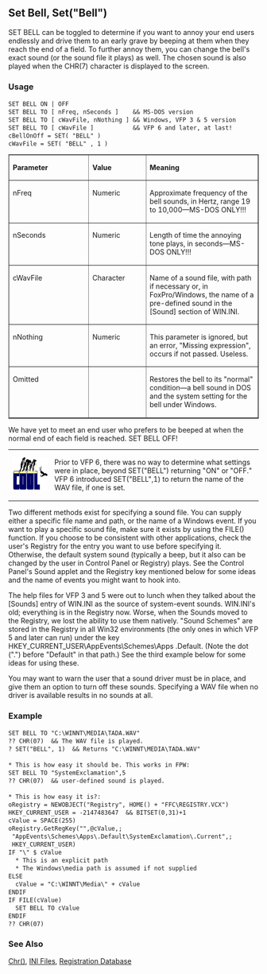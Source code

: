 ## Set Bell, Set("Bell")

SET BELL can be toggled to determine if you want to annoy your end users endlessly and drive them to an early grave by beeping at them when they reach the end of a field. To further annoy them, you can change the bell's exact sound (or the sound file it plays) as well. The chosen sound is also played when the CHR(7) character is displayed to the screen.

### Usage

```foxpro
SET BELL ON | OFF
SET BELL TO [ nFreq, nSeconds ]    && MS-DOS version
SET BELL TO [ cWavFile, nNothing ] && Windows, VFP 3 & 5 version
SET BELL TO [ cWavFile ]           && VFP 6 and later, at last!
cBellOnOff = SET( "BELL" )
cWavFile = SET( "BELL" , 1 )
```
<table border cellspacing=0 cellpadding=0 width=100%>
<tr>
  <td width=32% valign=top>
  <p><b>Parameter</b></p>
  </td>
  <td width=23% valign=top>
  <p><b>Value</b></p>
  </td>
  <td width=45% valign=top>
  <p><b>Meaning</b></p>
  </td>
 </tr>
<tr>
  <td width=32% valign=top>
  <p>nFreq</p>
  </td>
  <td width=23% valign=top>
  <p>Numeric</p>
  </td>
  <td width=45% valign=top>
  <p>Approximate frequency of the bell sounds, in Hertz, range 19 to 10,000&mdash;MS-DOS ONLY!!!</p>
  </td>
 </tr>
<tr>
  <td width=32% valign=top>
  <p>nSeconds</p>
  </td>
  <td width=23% valign=top>
  <p>Numeric</p>
  </td>
  <td width=45% valign=top>
  <p>Length of time the annoying tone plays, in seconds&mdash;MS-DOS ONLY!!!</p>
  </td>
 </tr>
<tr>
  <td width=32% valign=top>
  <p>cWavFile</p>
  </td>
  <td width=23% valign=top>
  <p>Character</p>
  </td>
  <td width=45% valign=top>
  <p>Name of a sound file, with path if necessary or, in FoxPro/Windows, the name of a pre-defined sound in the [Sound] section of WIN.INI.</p>
  </td>
 </tr>
<tr>
  <td width=32% valign=top>
  <p>nNothing</p>
  </td>
  <td width=23% valign=top>
  <p>Numeric</p>
  </td>
  <td width=45% valign=top>
  <p>This parameter is ignored, but an error, &quot;Missing expression&quot;, occurs if not passed. Useless.</p>
  </td>
 </tr>
<tr>
  <td width=32% valign=top>
  <p>Omitted</p>
  </td>
  <td width=23% valign=top>
  &nbsp;</td>
  <td width=45% valign=top>
  <p>Restores the bell to its &quot;normal&quot; condition&mdash;a bell sound in DOS and the system setting for the bell under Windows.</p>
  </td>
 </tr>
</table>

We have yet to meet an end user who prefers to be beeped at when the normal end of each field is reached. SET BELL OFF!

<table border=0 cellspacing=0 cellpadding=0 width=100%>
<tr>
  <td width=17% valign=top>
<p><img width=114 height=66 src="Cool.gif"></p>
  </td>
  <td width=83%>
  <p>Prior to VFP 6, there was no way to determine what settings were in place, beyond SET(&quot;BELL&quot;) returning &quot;ON&quot; or &quot;OFF.&quot; VFP 6 introduced SET(&quot;BELL&quot;,1) to return the name of the WAV file, if one is set.</p>
  </td>
 </tr>
</table>

Two different methods exist for specifying a sound file. You can supply either a specific file name and path, or the name of a Windows event. If you want to play a specific sound file, make sure it exists by using the FILE() function. If you choose to be consistent with other applications, check the user's Registry for the entry you want to use before specifying it. Otherwise, the default system sound (typically a beep, but it also can be changed by the user in Control Panel or Registry) plays. See the Control Panel's Sound applet and the Registry key mentioned below for some ideas and the name of events you might want to hook into.

The help files for VFP 3 and 5 were out to lunch when they talked about the [Sounds] entry of WIN.INI as the source of system-event sounds. WIN.INI's old; everything is in the Registry now. Worse, when the Sounds moved to the Registry, we lost the ability to use them natively. "Sound Schemes" are stored in the Registry in all Win32 environments (the only ones in which VFP 5 and later can run) under the key HKEY_CURRENT_USER\AppEvents\Schemes\Apps \.Default. (Note the dot (".") before "Default" in that path.) See the third example below for some ideas for using these.

You may want to warn the user that a sound driver must be in place, and give them an option to turn off these sounds. Specifying a WAV file when no driver is available results in no sounds at all.

### Example

```foxpro
SET BELL TO "C:\WINNT\MEDIA\TADA.WAV"
?? CHR(07)  && The WAV file is played.
? SET("BELL", 1)  && Returns "C:\WINNT\MEDIA\TADA.WAV"

* This is how easy it should be. This works in FPW:
SET BELL TO "SystemExclamation",5
?? CHR(07)  && user-defined sound is played.

* This is how easy it is?:
oRegistry = NEWOBJECT("Registry", HOME() + "FFC\REGISTRY.VCX")
HKEY_CURRENT_USER = -2147483647  && BITSET(0,31)+1
cValue = SPACE(255)
oRegistry.GetRegKey("",@cValue,;
 "AppEvents\Schemes\Apps\.Default\SystemExclamation\.Current",;
 HKEY_CURRENT_USER)
IF "\" $ cValue
  * This is an explicit path
  * The Windows\media path is assumed if not supplied
ELSE
  cValue = "C:\WINNT\Media\" + cValue
ENDIF
IF FILE(cValue)
  SET BELL TO cValue
ENDIF
?? CHR(07)
```
### See Also

[Chr()](s4g003.md), [INI Files](s4g301.md), [Registration Database](s4g300.md)